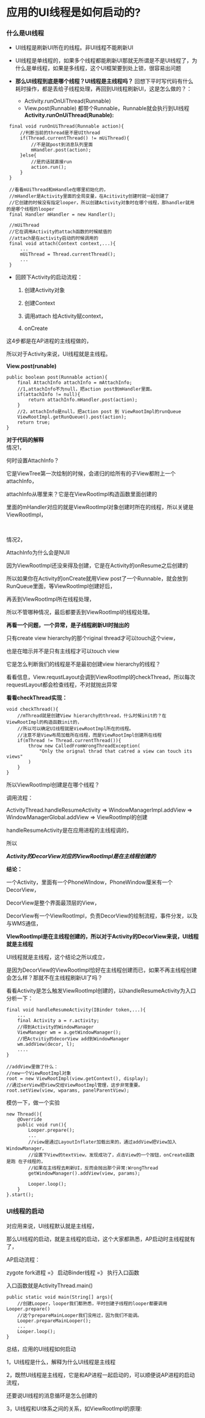 # 应用的UI线程是如何启动的?

### 什么是UI线程
* UI线程是刷新UI所在的线程。非UI线程不能刷新UI
* UI线程是单线程的，如果多个线程都能刷新UI那就无所谓是不是UI线程了，为什么是单线程，如果是多线程，这个UI框架要到处上锁，很容易出问题

* **那么UI线程到底是哪个线程？UI线程是主线程吗？**
  回想下平时写代码有什么耗时操作，都是丢给子线程处理，再回到UI线程刷新UI，这是怎么做的？：
  * Activity.runOnUiThread(Runnable)
  * View.post(Runnable)
  都带个Runnable，Runnable就会执行到UI线程
 **Activity.runOnUiThread(Runable):**
 ```
  final void runOnUiThread(Runnable action){
      //判断当前的thread是不是UIthread
      if(Thread.currentThread() != mUiThread){
          //不是就post到消息队列里面
          mHandler.post(action);
      }else{
          //是的话就直接run
          action.run();
      }
  }

  //看看mUiThread和mHandle在哪里初始化的，
  //mHandler是Activity里面的全局变量，在Acitivity创建时就一起创建了
  //它创建的时候没有指定looper，所以创建Activity对象时在哪个线程，那handler就用的是哪个线程的looper
  final Handler mHandler = new Handler();

  //mUiThread
  //它在调用Activity的attach函数的时候赋值的
  //attach是在activity启动的时候调用的
  final void attach(Context context,...){
      ...
      mUiThread = Thread.currentThread();
      ...
  }
 ```
* 回顾下Activity的启动流程：

  1. 创建Activity对象

  2. 创建Context

  3. 调用attach 给Activity赋context，

  4. onCreate

这4步都是在AP进程的主线程做的，

所以对于Activity来说，UI线程就是主线程。

**View.post(runable)**
```
public boolean post(Runnable action){
    final AttachInfo attachInfo = mAttachInfo;
    //1,attachInfo不为null，把action post到mHandler里面。
    if(attachInfo != null){
        return attachInfo.mHandler.post(action);
    }
    //2，attachInfo是null，把action post 到 ViewRootImpl的runQueue
    ViewRootImpl.getRunQueue().post(action);
    return true;
}
```
**对于代码的解释**  
情况1，

何时设置AttachInfo？

它是ViewTree第一次绘制的时候，会递归的给所有的子View都附上一个attachInfo，

attachInfo从哪里来？它是在ViewRootImpl构造函数里面创建的

里面的mHandler对应的就是ViewRootImpl对象创建时所在的线程，所以关键是ViewRootImpl，

 

情况2，

AttachInfo为什么会是NUll

因为ViewRootImpl还没来得及创建，它是在Activity的onResume之后创建的

所以如果你在Activity的onCreate就用View post了一个Runnable，就会放到RunQueue里面，等ViewRootImpl创建好后，

再丢到VIewRootImpl所在线程处理，

所以不管哪种情况，最后都要丢到ViewRootImpl的线程处理。

**再看一个问题，一个异常，是子线程刷新UI时抛出的**

只有create view hierarchy的那个riginal thread才可以touch这个view，

也是在暗示并不是只有主线程才可以touch view

它是怎么判断我们的线程是不是最初创建view hierarchy的线程？

看看信息，View.requstLayout会调到ViewRootImpl的checkThread，所以每次requestLayout都会检查线程，不对就抛出异常

**看看checkThread实现：**
```
void checkThread(){
    //mThread就是创建View hierarchy的thread，什么时候init的？在ViewRootImpl的构造函数init的，
    //所以可以确定UI线程就是ViewRootImpl所在的线程。
    //注意不是View布局加载所在线程，而是ViewRootImpl创建所在线程
    if(mThread != Thread.currentThread()){
        throw new CalledFromWrongThreadException(
            "Only the orignal thrad that catred a view can touch its views"
        )
    }
}
```
所以ViewRootImpl创建是在哪个线程？

调用流程：

ActivityThread.handleResumeActivity => WindowManagerImpl.addView => WindowManagerGlobal.addView => ViewRootImpl的创建

handleResumeActivity是在应用进程的主线程调的，

所以

***Activity的DecorView对应的ViewRootImpl是在主线程创建的***

**结论：**

一个Activity，里面有一个PhoneWIndow，PhoneWindow厘米有一个DecorView，

DecorView是整个界面最顶层的View，

DecorView有一个ViewRootImpl，负责DecorView的绘制流程，事件分发，以及与WMS通信，

**VIewRootImpl是在主线程创建的，所以对于Activity的DecorView来说，UI线程就是主线程**

UI线程就是主线程，这个结论之所以成立，

是因为DecorView的ViewRootImpl恰好在主线程创建而已，如果不再主线程创建会怎么样？那就不在主线程刷新UI了吗？

看看Activity是怎么触发ViewRootImpl创建的，以handleResumeActivity为入口分析一下：

```
final void handleResumeActivity(IBinder token,...){
    ...
    final Activity a = r.activity;
    //得到Activity的WindowManager
    ViewManager wm = a.getWindowManager();
    //把Actvitiy的decorView add到WindowManager
    wm.addView(decor, l);
    ....
}
 
//addView里做了什么：
//new一个ViewRootImpl对象
root = new ViewRootImpl(view.getContext(), display);
//通过serView把View交给ViewRootImpl管理，这步非常重要。
root.setView(view, wparams, panelParentView);
```

模仿一下，做一个实验
```
new Thread(){
    @Override
    public void run(){
        Looper.prepare();
        ...
        //view是通过LayoutInflater加载出来的，通过addView把View加入WindowManager，
        //设置下View的textView，发现成功了，点击View的一个按钮，onCreate函数是跑 在子线程的，
        //如果在主线程去刷新UI，反而会抛出那个异常:WrongThread
        getWindowManager().addView(view, params);
        
        Looper.loop();
    }
}.start();
```
### UI线程的启动
对应用来说，UI线程默认就是主线程，

那么UI线程的启动，就是主线程的启动，这个大家都熟悉，AP启动时主线程就有了，

AP启动流程：

zygote fork进程 =》 启动Binder线程 =》 执行入口函数

入口函数就是ActivityThread.main()
```
public static void main(String[] args){
    //创建Looper，looper我们都熟悉，平时创建子线程的looper都要调用Looper.prepare()
    //这个prepareMainLooper我们没用过，因为我们不能调。
    Looper.prepareMainLooper();
    ...
    Looper.loop();
}
```

总结，应用的UI线程如何启动

1，UI线程是什么，解释为什么UI线程是主线程

2，既然UI线程是主线程，它是和AP进程一起启动的，可以顺便说AP进程的启动流程，

还要说UI线程的消息循环是怎么创建的

3，UI线程和UI体系之间的关系，如ViewRootImpl的原理:
